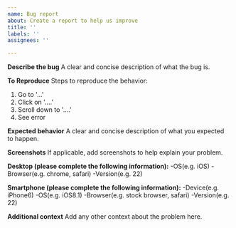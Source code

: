 ```yaml
---
name: Bug report
about: Create a report to help us improve
title: ''
labels: ''
assignees: ''

---
```


**Describe the bug**
A clear and concise description of what the bug is.

**To Reproduce**
Steps to reproduce the behavior:
1. Go to '...'
2. Click on '....'
3. Scroll down to '....'
4. See error

**Expected behavior**
A clear and concise description of what you expected to happen.

**Screenshots**
If applicable, add screenshots to help explain your problem.

**Desktop (please complete the following information):**
-OS(e.g. iOS)
-Browser(e.g. chrome, safari)
-Version(e.g. 22)

**Smartphone (please complete the following information):**
-Device(e.g. iPhone6)
-OS(e.g. iOS8.1)
-Browser(e.g. stock browser, safari)
-Version(e.g. 22)

**Additional context**
Add any other context about the problem here.